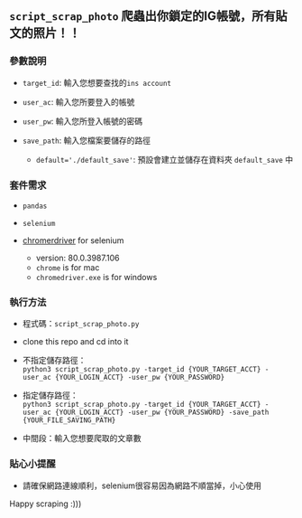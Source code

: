## `script_scrap_photo` 爬蟲出你鎖定的IG帳號，所有貼文的照片！！

### 參數說明
*	`target_id`: 輸入您想要查找的`ins account`

*	`user_ac`: 輸入您所要登入的帳號

*	`user_pw`: 輸入您所登入帳號的密碼

*	`save_path`: 輸入您檔案要儲存的路徑
	- `default='./default_save'`: 預設會建立並儲存在資料夾 `default_save` 中

### 套件需求
* `pandas`

* `selenium`

* [chromerdriver](https://chromedriver.storage.googleapis.com/index.html?path=80.0.3987.106/) for selenium
	- version: 80.0.3987.106
	- `chrome` is for mac
	- `chromedriver.exe` is for windows

### 執行方法
* 程式碼：`script_scrap_photo.py`

* clone this repo and cd into it

* 不指定儲存路徑：<br>
`python3 script_scrap_photo.py -target_id {YOUR_TARGET_ACCT} -user_ac {YOUR_LOGIN_ACCT} -user_pw {YOUR_PASSWORD}`

* 指定儲存路徑：<br>
`python3 script_scrap_photo.py -target_id {YOUR_TARGET_ACCT} -user_ac {YOUR_LOGIN_ACCT} -user_pw {YOUR_PASSWORD} -save_path {YOUR_FILE_SAVING_PATH}`

* 中間段：輸入您想要爬取的文章數

### 貼心小提醒
* 請確保網路連線順利，selenium很容易因為網路不順當掉，小心使用

Happy scraping :))) 
